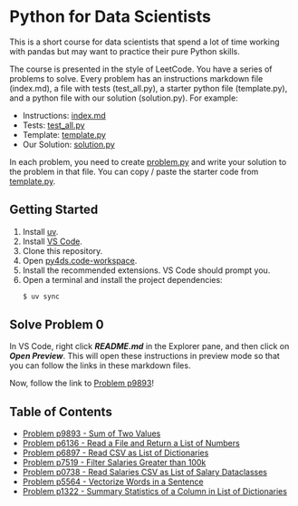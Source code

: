 # Python for Data Scientists

This is a short course for data scientists that spend a lot of time working with pandas but may want to practice their pure Python skills.

The course is presented in the style of LeetCode. You have a series of problems to solve. Every problem has an instructions markdown file (index.md), a file with tests (test_all.py), a starter python file (template.py), and a python file with our solution (solution.py). For example:

- Instructions: [index.md](p9893/index.md)
- Tests: [test_all.py](p9893/test_all.py)
- Template: [template.py](p9893/template.py)
- Our Solution: [solution.py](p9893/solution.py)

In each problem, you need to create [problem.py](p9893/problem.py) and write your solution to the problem in that file. You can copy / paste the starter code from [template.py](p9893/template.py).

## Getting Started

1. Install [uv](https://docs.astral.sh/uv/getting-started/installation/).
1. Install [VS Code](https://code.visualstudio.com/download).
1. Clone this repository.
1. Open [py4ds.code-workspace](py4ds.code-workspace).
1. Install the recommended extensions. VS Code should prompt you.
1. Open a terminal and install the project dependencies:
   ```sh
   $ uv sync
   ```

## Solve Problem 0

In VS Code, right click **_README.md_** in the Explorer pane, and then click on **_Open Preview_**. This will open these instructions in preview mode so that you can follow the links in these markdown files.

Now, follow the link to [Problem p9893](p9893/index.md)!

## Table of Contents

- [Problem p9893 - Sum of Two Values](./p9893/index.md)
- [Problem p6136 - Read a File and Return a List of Numbers](./p6136/index.md)
- [Problem p6897 - Read CSV as List of Dictionaries](./p6897/index.md)
- [Problem p7519 - Filter Salaries Greater than 100k](./p7519/index.md)
- [Problem p0738 - Read Salaries CSV as List of Salary Dataclasses](./p0738/index.md)
- [Problem p5564 - Vectorize Words in a Sentence](./p5564/index.md)
- [Problem p1322 - Summary Statistics of a Column in List of Dictionaries](./p1322/index.md)
